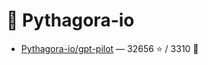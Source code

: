 # 👤 Pythagora-io

- [Pythagora-io/gpt-pilot](https://github.com/Pythagora-io/gpt-pilot) — 32656 ⭐️ / 3310 🍴
